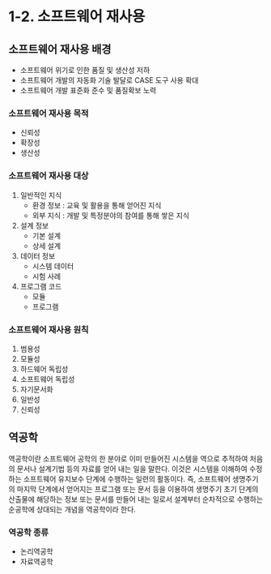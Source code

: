 # 1-2. 소프트웨어 재사용

## 소프트웨어 재사용 배경

- 소프트웨어 위기로 인한 품질 및 생산성 저하
- 소프트웨어 개발의 자동화 기술 발달로 CASE 도구 사용 확대
- 소프트웨어 개발 표준화 준수 및 품질확보 노력

### 소프트웨어 재사용 목적

- 신뢰성
- 확장성
- 생산성

### 소프트웨어 재사용 대상

1. 일반적인 지식
   - 환경 정보 : 교육 및 활용을 통해 얻어진 지식
   - 외부 지식 : 개발 및 특정분야의 참여를 통해 쌓은 지식
2. 설계 정보
   - 기본 설계
   - 상세 설계
3. 데이터 정보
   - 시스템 데이터
   - 시험 사례
4. 프로그램 코드
   - 모듈
   - 프로그램

### 소프트웨어 재사용 원칙

1. 범용성
2. 모듈성
3. 하드웨어 독립성
4. 소프트웨어 독립성
5. 자기문서화
6. 일반성
7. 신뢰성

## 역공학

역공학이란 소프트웨어 공학의 한 분야로 이미 만들어진 시스템을 역으로 추적하여 처음의 문서나 설계기법 등의 자료를 얻어 내는 일을 말한다.
이것은 시스템을 이해하여 수정하는 소프트웨어 유지보수 단계에 수행하는 일련의 활동이다. 즉, 소프트웨어 생명주기의 마지막 단계에서 얻어지는 프로그램 또는 문서 등을 이용하여 생명주기 초기 단계의 산출물에 해당하는 정보 또는 문서를 만들어 내는 일로서 설계부터 순차적으로 수행하는 순공학에 상대되는 개념을 역공학이라 한다.

### 역공학 종류

- 논리역공학
- 자료역공학
